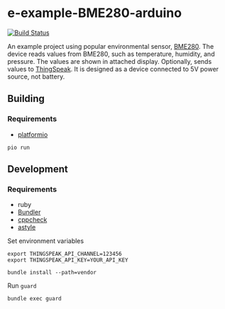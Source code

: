 # e-example-BME280-arduino

[![Build Status](https://travis-ci.com/trombik/e-example-BME280-arduino.svg?branch=master)](https://travis-ci.com/trombik/e-example-BME280-arduino)

An example project using popular environmental sensor,
[BME280](https://www.bosch-sensortec.com/bst/products/all_products/bme280).
The device reads values from BME280, such as temperature, humidity, and
pressure. The values are shown in attached display. Optionally, sends values
to [ThingSpeak](https://thingspeak.com). It is designed as a device connected
to 5V power source, not battery.

## Building

### Requirements

* [platformio](https://platformio.org/)

```
pio run
```

## Development

### Requirements

* ruby
* [Bundler](https://bundler.io/)
* [cppcheck](http://cppcheck.sourceforge.net/)
* [astyle](http://astyle.sourceforge.net/)


Set environment variables

```
export THINGSPEAK_API_CHANNEL=123456
export THINGSPEAK_API_KEY=YOUR_API_KEY
```

```
bundle install --path=vendor
```

Run `guard`

```
bundle exec guard
```
